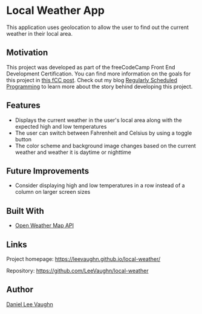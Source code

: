 # Local Weather App

This application uses geolocation to allow the user to find out the current weather in their local area.

## Motivation

This project was developed as part of the freeCodeCamp Front End Development Certification. You can find more information on the goals for this project in [this fCC post](https://www.freecodecamp.org/challenges/show-the-local-weather). Check out my blog [Regularly Scheduled Programming](https://scheduledprogramming.com/project-local-weather/) to learn more about the story behind developing this project.

## Features

- Displays the current weather in the user's local area along with the expected high and low temperatures
- The user can switch between Fahrenheit and Celsius by using a toggle button
- The color scheme and background image changes based on the current weather and weather it is daytime or nighttime

## Future Improvements

- Consider displaying high and low temperatures in a row instead of a column on larger screen sizes

## Built With

- [Open Weather Map API](https://openweathermap.org/current)

## Links

Project homepage: https://leevaughn.github.io/local-weather/

Repository: https://github.com/LeeVaughn/local-weather

## Author

[Daniel Lee Vaughn](https://github.com/LeeVaughn)
